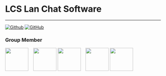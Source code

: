 # LCS Lan Chat Software
---
<a href = "https://github.com/SeeChen/LCS_lanChatSoftware/blob/main/LICENSE">![Github](https://img.shields.io/github/license/SeeChen/LCS_lanChatSoftware?color=1AA260&label=LICENSE)</a>
<a href="https://gitter.im/SeeChen/LCS" target="_blank">![GitHub](https://img.shields.io/badge/CHAT-GITTER-FF5CF7?style=flat&logo=gitter)</a>

### Group Member
<a href="https://github.com/SeeChen/"><kbd><img src="https://avatars.githubusercontent.com/u/39422761?v=4" width="75" height="75"/></kbd></a>
&nbsp;&nbsp;
<a href="https://github.com/Leosta0807"><kbd><img src="https://avatars.githubusercontent.com/u/93914414?v=4" width="75" height="75"/></kbd></a>
<a href="https://github.com/CloudWY45/"><kbd><img src="https://avatars.githubusercontent.com/u/95856719?v=4" width="75" height="75"/></kbd></a>
&nbsp;&nbsp;
<a href="https://github.com/tanvihang"><kbd><img src="https://avatars.githubusercontent.com/u/59675739?v=4" width="75" height="75"/></kbd></a>
<a href="https://github.com/Shenmirenwu3112/"><kbd><img src="https://avatars.githubusercontent.com/u/94620499?v=4" width="75" height="75"/></kbd></a>
&nbsp;&nbsp;
